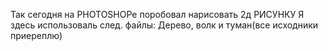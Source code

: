 Так сегодня на PHOTOSHOPe поробовал нарисовать 2д РИСУНКУ
Я здесь использоваль след. файлы:
Дерево, волк и туман(все исходники приереплю)
